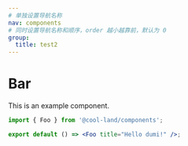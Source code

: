 ```yaml
---
# 单独设置导航名称
nav: components
# 同时设置导航名称和顺序，order 越小越靠前，默认为 0
group:
  title: test2
---
```


# Bar

This is an example component.

```jsx
import { Foo } from '@cool-land/components';

export default () => <Foo title="Hello dumi!" />;
```
